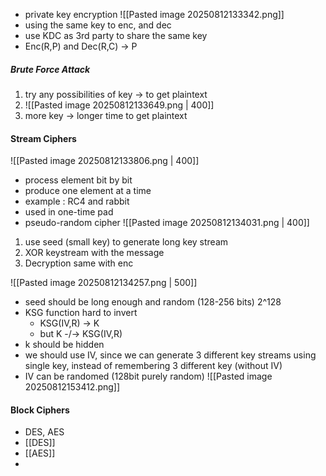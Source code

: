 - private key encryption
![[Pasted image 20250812133342.png]]
- using the same key to enc, and dec
- use KDC as 3rd party to share the same key
- Enc(R,P) and Dec(R,C) -> P

##### Brute Force Attack
1. try any possibilities of key -> to get plaintext
2. ![[Pasted image 20250812133649.png | 400]]
3. more key -> longer time to get plaintext


#### Stream Ciphers
![[Pasted image 20250812133806.png | 400]]
- process element bit by bit
- produce one element at a time
- example : RC4 and rabbit
- used in one-time pad 
- pseudo-random cipher
![[Pasted image 20250812134031.png | 400]]
1. use seed (small key) to generate long key stream
2. XOR keystream with the message
3. Decryption same with enc

![[Pasted image 20250812134257.png | 500]]
- seed should be long enough and random (128-256 bits) 2^128
-  KSG function hard to invert
	- KSG(IV,R) -> K
	- but K -/-> KSG(IV,R)
- k should be hidden
- we should use IV, since we can generate 3 different key streams using single key, instead of remembering 3 different key (without IV)
- IV can be randomed (128bit purely random)
![[Pasted image 20250812153412.png]]

#### Block Ciphers
- DES, AES
- [[DES]]
- [[AES]]
- 